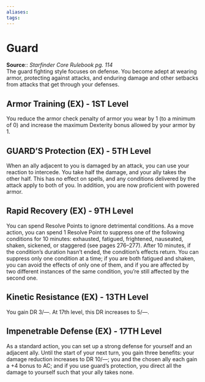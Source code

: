 ```yaml
---
aliases: 
tags: 
---
```


# Guard

**Source**:: _Starfinder Core Rulebook pg. 114_  
The guard fighting style focuses on defense. You become adept at wearing armor, protecting against attacks, and enduring damage and other setbacks from attacks that get through your defenses.

## Armor Training (EX) - 1ST Level

You reduce the armor check penalty of armor you wear by 1 (to a minimum of 0) and increase the maximum Dexterity bonus allowed by your armor by 1.  

## GUARD’S Protection (EX) - 5TH Level

When an ally adjacent to you is damaged by an attack, you can use your reaction to intercede. You take half the damage, and your ally takes the other half. This has no effect on spells, and any conditions delivered by the attack apply to both of you. In addition, you are now proficient with powered armor.  

## Rapid Recovery (EX) - 9TH Level

You can spend Resolve Points to ignore detrimental conditions. As a move action, you can spend 1 Resolve Point to suppress one of the following conditions for 10 minutes: exhausted, fatigued, frightened, nauseated, shaken, sickened, or staggered (see pages 276–277). After 10 minutes, if the condition’s duration hasn’t ended, the condition’s effects return. You can suppress only one condition at a time; if you are both fatigued and shaken, you can avoid the effects of only one of them, and if you are affected by two different instances of the same condition, you’re still affected by the second one.  

## Kinetic Resistance (EX) - 13TH Level

You gain DR 3/—. At 17th level, this DR increases to 5/—.  

## Impenetrable Defense (EX) - 17TH Level

As a standard action, you can set up a strong defense for yourself and an adjacent ally. Until the start of your next turn, you gain three benefits: your damage reduction increases to DR 10/—; you and the chosen ally each gain a +4 bonus to AC; and if you use guard’s protection, you direct all the damage to yourself such that your ally takes none.
